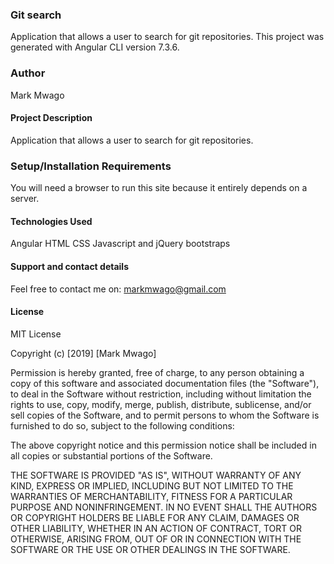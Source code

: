### Git search

Application that allows a user to search for git repositories. This project was generated with Angular CLI version 7.3.6.

### Author

Mark Mwago

#### Project Description

Application that allows a user to search for git repositories.

### Setup/Installation Requirements

You will need a browser to run this site because it entirely depends on a server.

#### Technologies Used

Angular
HTML
CSS
Javascript and 
jQuery bootstraps

#### Support and contact details

Feel free to contact me on: markmwago@gmail.com

#### License

MIT License

Copyright (c) [2019] [Mark Mwago]

Permission is hereby granted, free of charge, to any person obtaining a copy of this software and associated documentation files (the "Software"), to deal in the Software without restriction, including without limitation the rights to use, copy, modify, merge, publish, distribute, sublicense, and/or sell copies of the Software, and to permit persons to whom the Software is furnished to do so, subject to the following conditions:

The above copyright notice and this permission notice shall be included in all copies or substantial portions of the Software.

THE SOFTWARE IS PROVIDED "AS IS", WITHOUT WARRANTY OF ANY KIND, EXPRESS OR IMPLIED, INCLUDING BUT NOT LIMITED TO THE WARRANTIES OF MERCHANTABILITY, FITNESS FOR A PARTICULAR PURPOSE AND NONINFRINGEMENT. IN NO EVENT SHALL THE AUTHORS OR COPYRIGHT HOLDERS BE LIABLE FOR ANY CLAIM, DAMAGES OR OTHER LIABILITY, WHETHER IN AN ACTION OF CONTRACT, TORT OR OTHERWISE, ARISING FROM, OUT OF OR IN CONNECTION WITH THE SOFTWARE OR THE USE OR OTHER DEALINGS IN THE SOFTWARE.
